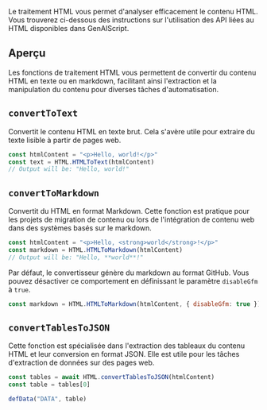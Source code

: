 Le traitement HTML vous permet d'analyser efficacement le contenu HTML. Vous trouverez ci-dessous des instructions sur l'utilisation des API liées au HTML disponibles dans GenAIScript.

## Aperçu

Les fonctions de traitement HTML vous permettent de convertir du contenu HTML en texte ou en markdown, facilitant ainsi l'extraction et la manipulation du contenu pour diverses tâches d'automatisation.

## `convertToText`

Convertit le contenu HTML en texte brut. Cela s'avère utile pour extraire du texte lisible à partir de pages web.

```js
const htmlContent = "<p>Hello, world!</p>"
const text = HTML.HTMLToText(htmlContent)
// Output will be: "Hello, world!"
```

## `convertToMarkdown`

Convertit du HTML en format Markdown. Cette fonction est pratique pour les projets de migration de contenu ou lors de l'intégration de contenu web dans des systèmes basés sur le markdown.

```js
const htmlContent = "<p>Hello, <strong>world</strong>!</p>"
const markdown = HTML.HTMLToMarkdown(htmlContent)
// Output will be: "Hello, **world**!"
```

Par défaut, le convertisseur génère du markdown au format GitHub. Vous pouvez désactiver ce comportement en définissant le paramètre `disableGfm` à `true`.

```js ", { disableGfm: true }"
const markdown = HTML.HTMLToMarkdown(htmlContent, { disableGfm: true })
```

## `convertTablesToJSON`

Cette fonction est spécialisée dans l'extraction des tableaux du contenu HTML et leur conversion en format JSON. Elle est utile pour les tâches d'extraction de données sur des pages web.

```js
const tables = await HTML.convertTablesToJSON(htmlContent)
const table = tables[0]

defData("DATA", table)
```